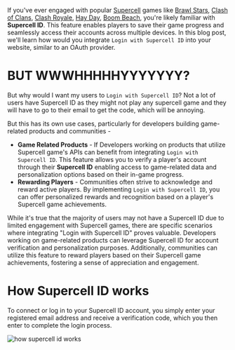 If you've ever engaged with popular [Supercell](https://supercell.com/) games like [Brawl Stars](https://supercell.com/en/games/brawlstars/), [Clash of Clans](https://supercell.com/en/games/clashofclans), [Clash Royale](https://supercell.com/en/games/clashroyale), [Hay Day](https://supercell.com/en/games/hayday), [Boom Beach](https://supercell.com/en/games/boombeach), you're likely familiar with **Supercell ID**. This feature enables players to save their game progress and seamlessly access their accounts across multiple devices. In this blog post, we'll learn how would you integrate `Login with Supercell ID` into your website, similar to an OAuth provider.

# BUT WWWHHHHHYYYYYYY?

But why would I want my users to `Login with Supercell ID`? Not a lot of users have Supercell ID as they might not play any supercell game and they will have to go to their email to get the code, which will be annoying.

But this has its own use cases, particularly for developers building game-related products and communities - 

- __**Game Related Products**__ - If Developers working on products that utilize Supercell game's APIs can benefit from integrating `Login with Supercell ID`. This feature allows you to verify a player's account through their **Supercell ID** enabling access to game-related data and personalization options based on their in-game progress.
- __**Rewarding Players**__ - Communities often strive to acknowledge and reward active players. By implementing `Login with Supercell ID`, you can offer personalized rewards and recognition based on a player's Supercell game achievements.

While it's true that the majority of users may not have a Supercell ID due to limited engagement with Supercell games, there are specific scenarios where integrating "Login with Supercell ID" proves valuable. Developers working on game-related products can leverage Supercell ID for account verification and personalization purposes. Additionally, communities can utilize this feature to reward players based on their Supercell game achievements, fostering a sense of appreciation and engagement.

# How Supercell ID works

To connect or log in to your Supercell ID account, you simply enter your registered email address and receive a verification code, which you then enter to complete the login process.

![how supercell id works](https://us-east-1.tixte.net/uploads/yxsh.is-from.space/supercell_id.png)
